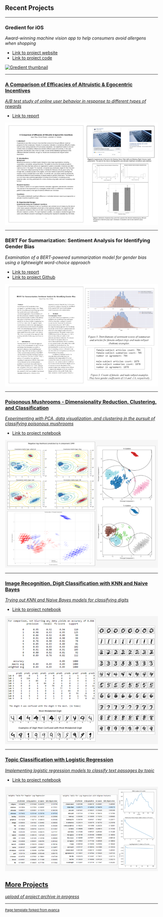 ## Recent Projects

---

### Gredient for iOS
*Award-winning machine vision app to help consumers avoid allergens when shopping*
- [Link to project website](https://www.gredient-app.com/)
- [Link to project code](https://github.com/jjsahabu/Gredient)
<a href="https://www.gredient-app.com">
<img src="images/gredient-faster-gif-thumbnail-480-optimized-2.gif?raw=true" alt="Gredient thumbnail" title="www.gredient-app.com"/>

---
### A Comparison of Efficacies of Altruistic & Egocentric Incentives
*A/B test study of online user behavior in response to different types of rewards*
- [Link to report](/pdf/comparison_of_motivational_incentives_online.pdf)
<img src="images/Facebook-study-thumbnail-white-720.png?raw=true" alt="Incentives study thumbnail" title="Read the report! Linked above :)"/>

---
### BERT For Summarization: Sentiment Analysis for Identifying Gender Bias
*Examination of a BERT-powered summarization model for gender bias using a lightweight word-choice approach*
- [Link to report](/pdf/W266_final_paper_isaac_chau_alex_kim.pdf)
- [Link to project Github](https://github.com/ikchau/BERT-Gender-Bias)
<a href="https://github.com/ikchau/BERT-Gender-Bias">
<img src="images/BERT-study-thumbnail-white-720.png?raw=true" alt="BERT Gender Bias project thumbnail" title="Click to visit project Github :)"/>

---
### Poisonous Mushrooms - Dimensionality Reduction, Clustering, and Classification
*Experimenting with PCA, data visualization, and clustering in the pursuit of classifying poisonous mushrooms*
- [Link to project notebook](https://github.com/ikchau/PCA-clustering-and-classification/blob/main/w207_portfolio_p3_PCA_clustering_and_classification.ipynb)
<a href="https://github.com/ikchau/PCA-clustering-and-classification/blob/main/w207_portfolio_p3_PCA_clustering_and_classification.ipynb">
<img src="images/w207-p3-mushrooms-720.png?raw=true"/ alt="Poisonous mushrooms notebook thumbnail" title="Click to visit the Poisonous Mushrooms notebook :)"/>

---
### Image Recognition, Digit Classification with KNN and Naive Bayes
*Trying out KNN and Naive Bayes models for classifying digits*
- [Link to project notebook](https://github.com/ikchau/digit-classification/blob/main/w207_portfolio_p1_digit_classification.ipynb)
<a href="https://github.com/ikchau/digit-classification/blob/main/w207_portfolio_p1_digit_classification.ipynb">
<img src="images/w207-p1-digit-classification.png?raw=true" alt="Digit classification notebook thumbnail" title="Click to visit the Digit Classification notebook :)"/>

---
### Topic Classification with Logistic Regression
*Implementing logistic regression models to classify text passages by topic*
- [Link to project notebook](https://github.com/ikchau/topic-classification/blob/main/w207_portfolio_p2_topic_classification.ipynb)
<a href="https://github.com/ikchau/topic-classification/blob/main/w207_portfolio_p2_topic_classification.ipynb">
<img src="images/w207-p2-topic-classification.png?raw=true"/ alt="Topic classification notebook thumbnail" title="Click to visit the Topic Classification notebook :)">


## More Projects
*upload of project archive in progress*

---
<p style="font-size:11px">Page template forked from <a href="https://github.com/evanca/quick-portfolio">evanca</a></p>
<!-- Remove above link if you don't want to attibute -->
